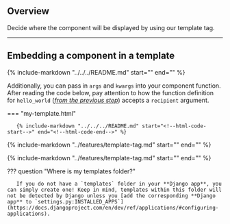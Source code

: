 ## Overview

<p class="intro" markdown>

Decide where the component will be displayed by using our template tag.

</p>

---

## Embedding a component in a template

{% include-markdown "../../../README.md" start="<!--html-header-start-->" end="<!--html-header-end-->" %}

Additionally, you can pass in `args` and `kwargs` into your component function. After reading the code below, pay attention to how the function definition for `hello_world` ([_from the previous step_](./create-component.md)) accepts a `recipient` argument.

=== "my-template.html"

       {% include-markdown "../../../README.md" start="<!--html-code-start-->" end="<!--html-code-end-->" %}

{% include-markdown "../features/template-tag.md" start="<!--context-start-->" end="<!--context-end-->" %}

{% include-markdown "../features/template-tag.md" start="<!--multiple-components-start-->" end="<!--multiple-components-end-->" %}

??? question "Where is my templates folder?"

       If you do not have a `templates` folder in your **Django app**, you can simply create one! Keep in mind, templates within this folder will not be detected by Django unless you [add the corresponding **Django app** to `settings.py:INSTALLED_APPS`](https://docs.djangoproject.com/en/dev/ref/applications/#configuring-applications).

